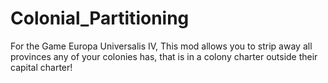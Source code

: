 # Colonial_Partitioning
For the Game Europa Universalis IV, This mod allows you to strip away all provinces any of your colonies has, that is in a colony charter outside their capital charter!
